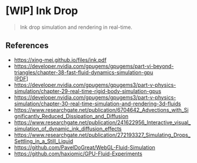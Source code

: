 # [WIP] Ink Drop

> Ink drop simulation and rendering in real-time.

## References

- https://xing-mei.github.io/files/ink.pdf
- https://developer.nvidia.com/gpugems/gpugems/part-vi-beyond-triangles/chapter-38-fast-fluid-dynamics-simulation-gpu  
  [[PDF](https://meatfighter.com/fluiddynamics/GPU_Gems_Chapter_38.pdf)]
- https://developer.nvidia.com/gpugems/gpugems3/part-v-physics-simulation/chapter-29-real-time-rigid-body-simulation-gpus
- https://developer.nvidia.com/gpugems/gpugems3/part-v-physics-simulation/chapter-30-real-time-simulation-and-rendering-3d-fluids
- https://www.researchgate.net/publication/6704642_Advections_with_Significantly_Reduced_Dissipation_and_Diffusion
- https://www.researchgate.net/publication/241622956_Interactive_visual_simulation_of_dynamic_ink_diffusion_effects
- https://www.researchgate.net/publication/272193327_Simulating_Drops_Settling_in_a_Still_Liquid
- https://github.com/PavelDoGreat/WebGL-Fluid-Simulation
- https://github.com/haxiomic/GPU-Fluid-Experiments
